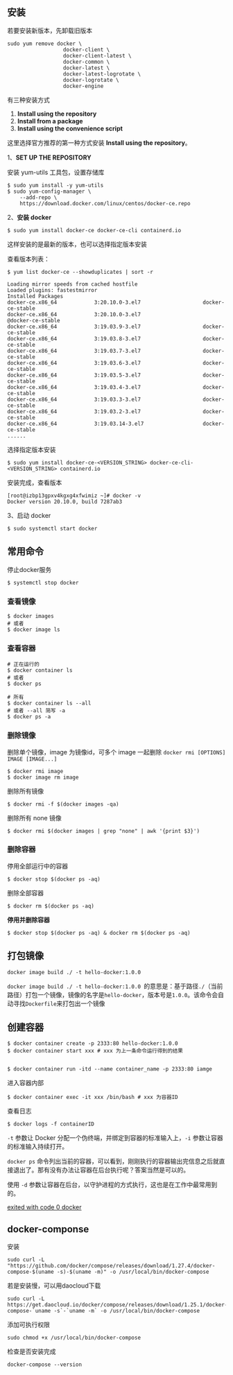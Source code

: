 ## 安装

若要安装新版本，先卸载旧版本

```shell
sudo yum remove docker \
                  docker-client \
                  docker-client-latest \
                  docker-common \
                  docker-latest \
                  docker-latest-logrotate \
                  docker-logrotate \
                  docker-engine
```

有三种安装方式

1. **Install using the repository**
2. **Install from a package**
3. **Install using the convenience script**

这里选择官方推荐的第一种方式安装 **Install using the repository**。

1、**SET UP THE REPOSITORY**

安装 yum-utils 工具包，设置存储库

```shell
$ sudo yum install -y yum-utils
$ sudo yum-config-manager \
    --add-repo \
    https://download.docker.com/linux/centos/docker-ce.repo
```

2、**安装 docker**

```shell
$ sudo yum install docker-ce docker-ce-cli containerd.io
```

这样安装的是最新的版本，也可以选择指定版本安装

查看版本列表：

```shell
$ yum list docker-ce --showduplicates | sort -r

Loading mirror speeds from cached hostfile
Loaded plugins: fastestmirror
Installed Packages
docker-ce.x86_64            3:20.10.0-3.el7                    docker-ce-stable 
docker-ce.x86_64            3:20.10.0-3.el7                    @docker-ce-stable
docker-ce.x86_64            3:19.03.9-3.el7                    docker-ce-stable 
docker-ce.x86_64            3:19.03.8-3.el7                    docker-ce-stable 
docker-ce.x86_64            3:19.03.7-3.el7                    docker-ce-stable 
docker-ce.x86_64            3:19.03.6-3.el7                    docker-ce-stable 
docker-ce.x86_64            3:19.03.5-3.el7                    docker-ce-stable 
docker-ce.x86_64            3:19.03.4-3.el7                    docker-ce-stable 
docker-ce.x86_64            3:19.03.3-3.el7                    docker-ce-stable 
docker-ce.x86_64            3:19.03.2-3.el7                    docker-ce-stable 
docker-ce.x86_64            3:19.03.14-3.el7                   docker-ce-stable
......
```

选择指定版本安装

```shell
$ sudo yum install docker-ce-<VERSION_STRING> docker-ce-cli-<VERSION_STRING> containerd.io
```

安装完成，查看版本

```shell
[root@izbp13gpxv4kgxg4xfwimiz ~]# docker -v
Docker version 20.10.0, build 7287ab3
```

3、启动 docker

```shell
$ sudo systemctl start docker
```

## 常用命令

停止docker服务

```shell
$ systemctl stop docker
```

### 查看镜像

```shell
$ docker images
# 或者
$ docker image ls
```

### 查看容器

```shell
# 正在运行的
$ docker container ls
# 或者
$ docker ps

# 所有
$ docker container ls --all
# 或者 --all 简写 -a
$ docker ps -a
```

### 删除镜像

删除单个镜像，image 为镜像id，可多个 image 一起删除 `docker rmi [OPTIONS] IMAGE [IMAGE...]`

```shell
$ docker rmi image
$ docker image rm image
```

删除所有镜像

```shell
$ docker rmi -f $(docker images -qa)
```

删除所有 none 镜像

```shell
$ docker rmi $(docker images | grep "none" | awk '{print $3}')
```

### 删除容器

停用全部运行中的容器

```shell
$ docker stop $(docker ps -aq)
```

删除全部容器

```shell
$ docker rm $(docker ps -aq)
```

**停用并删除容器**

```shell
$ docker stop $(docker ps -aq) & docker rm $(docker ps -aq)
```

## 打包镜像

```shell
docker image build ./ -t hello-docker:1.0.0
```

`docker image build ./ -t hello-docker:1.0.0 `的意思是：基于路径`./`（当前路径）打包一个镜像，镜像的名字是`hello-docker`，版本号是`1.0.0`。该命令会自动寻找`Dockerfile`来打包出一个镜像

## 创建容器

```shell
$ docker container create -p 2333:80 hello-docker:1.0.0
$ docker container start xxx # xxx 为上一条命令运行得到的结果


$ docker container run -itd --name container_name -p 2333:80 iamge
```

进入容器内部

```shell
$ docker container exec -it xxx /bin/bash # xxx 为容器ID
```

查看日志

```shell
$ docker logs -f containerID
```

`-t` 参数让 Docker 分配一个伪终端，并绑定到容器的标准输入上，`-i` 参数让容器的标准输入持续打开。

`docker ps` 命令列出当前的容器，可以看到，刚刚执行的容器输出完信息之后就直接退出了。那有没有办法让容器在后台执行呢？答案当然是可以的。

使用 `-d` 参数让容器在后台，以守护进程的方式执行，这也是在工作中最常用到的。

[exited with code 0 docker](https://stackoverflow.com/questions/44884719/exited-with-code-0-docker/55907197)

## docker-componse

安装

```shell
sudo curl -L "https://github.com/docker/compose/releases/download/1.27.4/docker-compose-$(uname -s)-$(uname -m)" -o /usr/local/bin/docker-compose
```

若是安装慢，可以用daocloud下载

```shell
sudo curl -L https://get.daocloud.io/docker/compose/releases/download/1.25.1/docker-compose-`uname -s`-`uname -m` -o /usr/local/bin/docker-compose
```

添加可执行权限

```shell
sudo chmod +x /usr/local/bin/docker-compose
```

检查是否安装完成

```shell
docker-compose --version
```
